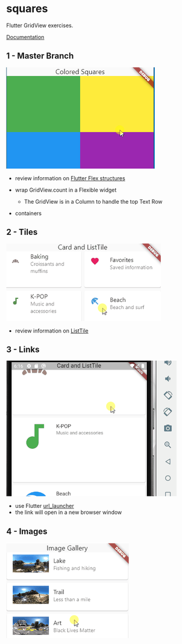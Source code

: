 # squares

Flutter GridView exercises.

[Documentation](https://api.flutter.dev/flutter/widgets/GridView-class.html)


## 1 - Master Branch

![squares](doc/squares.gif)

* review information on [Flutter Flex structures](https://youtu.be/CI7x0mAZiY0)
* wrap GridView.count in a Flexible widget
  * The GridView is in a Column to handle the top Text Row

* containers

## 2 - Tiles

![tiles](doc/tiles.gif)

* review information on [ListTile](https://youtu.be/l8dj0yPBvgQ)

## 3 - Links

![links](doc/links.gif)

* use Flutter [url_launcher](https://pub.dev/packages/url_launcher)
* the link will open in a new browser window

## 4 - Images

![images](doc/images.gif)